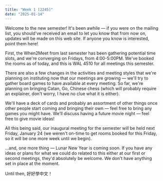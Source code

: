 ```yaml
---
title: "Week 1 [2245]"
date: "2025-01-14"
---
```


Welcome to the new semester! It's been awhile — if you were on the mailing list, you should've received an email to let you know that from now on, updates will be made on this web site. If anyone you know is interested, point them here!

<!--more-->

First, the When2Meet from last semester has been gathering potential time slots, and we're converging on Fridays, from 4:00-5:00PM. We've booked the rooms as of today, and this is WAL 4510 for all meetings this semester.

There are also a few changes in the activities and meeting styles that we're planning on instituting now that our meetings are growing — we'll try to gather board games to have available at every meeting. So far, we're planning on bringing Catan, Go, Chinese chess (which will probably require an explainer, don't worry, I have no clue what it is either).

We'll have a deck of cards and probably an assortment of other things once other people start coming and bringing their own — feel free to bring any games you might have. We'll discuss having a future movie night — feel free to give movie ideas!

All this being said, our inaugural meeting for the semester will be held next Friday, January 24 (we weren't on-time to get rooms booked for this Friday, so it will be one more week until we begin).

...and, one more thing — Lunar New Year is coming soon. If you have any ideas or plans for what we could do related to this either at our first or second meetings, they'd absolutely be welcome. We don't have anything set in place at the moment.

Until then, 好好學中文！

